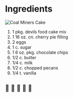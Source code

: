# Ingredients

![Coal Miners Cake](https://media-cdn.tripadvisor.com/media/photo-s/06/33/3b/09/back-home-crafts-restaurant.jpg)

1. 1 pkg. devils food cake mix
2. 1 16 oz. cn. cherry pie filling
3. 2 eggs
4. 1 c. sugar
5. 1 6 oz. pkg. chocolate chips
6. 1/2 c. butter
7. 1/4 c. milk
8. 1/2 c. chopped pecans
9. 1/4 t. vanilla

## :cake: :cake: :cake: :cake: :cake:
